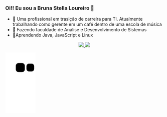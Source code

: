 ### Oi!! Eu sou a Bruna Stella Loureiro 👋

- 🔭 Uma profissional em trasição de carreira para TI. Atualmente trabalhando como gerente em um café dentro de uma escola de música
- 🌱 Fazendo faculdade de Análise e Desenvolvimento de Sistemas
- 💬Aprendendo Java, JavaScript e Linux



<div align="center">
  <a href="https://github.com/brunastella">
  <img height="170em" src="https://github-readme-stats.vercel.app/api?username=brunastella&show_icons=true&theme=synthwave&include_all_commits=true&count_private=true"/>
  <img height="170em" src="https://github-readme-stats.vercel.app/api/top-langs/?username=brunastella&layout=compact&langs_count=7&theme=synthwave"/>
</div>

![Snake animation](https://github.com/brunastella/brunastella/blob/output/github-contribution-grid-snake.svg)



